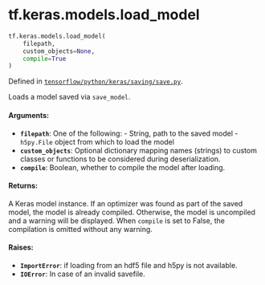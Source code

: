 <div itemscope itemtype="http://developers.google.com/ReferenceObject">
<meta itemprop="name" content="tf.keras.models.load_model" />
<meta itemprop="path" content="Stable" />
</div>

# tf.keras.models.load_model

``` python
tf.keras.models.load_model(
    filepath,
    custom_objects=None,
    compile=True
)
```



Defined in [`tensorflow/python/keras/saving/save.py`](/code/stable/tensorflow/python/keras/saving/save.py).

Loads a model saved via `save_model`.

#### Arguments:

* <b>`filepath`</b>: One of the following:
        - String, path to the saved model
        - `h5py.File` object from which to load the model
* <b>`custom_objects`</b>: Optional dictionary mapping names
        (strings) to custom classes or functions to be
        considered during deserialization.
* <b>`compile`</b>: Boolean, whether to compile the model
        after loading.


#### Returns:

A Keras model instance. If an optimizer was found
as part of the saved model, the model is already
compiled. Otherwise, the model is uncompiled and
a warning will be displayed. When `compile` is set
to False, the compilation is omitted without any
warning.


#### Raises:

* <b>`ImportError`</b>: if loading from an hdf5 file and h5py is not available.
* <b>`IOError`</b>: In case of an invalid savefile.